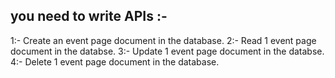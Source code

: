 ## you need to write APIs :-
1:- Create an event page document in the database.
2:- Read 1 event page document in the databse.
3:- Update 1 event page document in the databse.
4:- Delete 1 event page document in the database.

